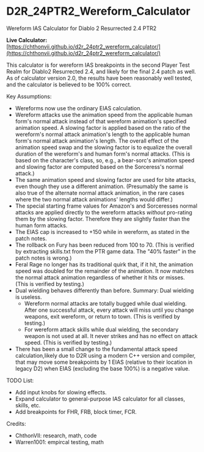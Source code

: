 # D2R_24PTR2_Wereform_Calculator
Wereform IAS Calculator for Diablo 2 Resurrected 2.4 PTR2

**Live Calculator:** [https://chthonvii.github.io/d2r_24ptr2_wereform_calculator/](https://chthonvii.github.io/d2r_24ptr2_wereform_calculator/)

 This calculator is for wereform IAS breakpoints in the second Player Test Realm for Diablo2 Resurrected 2.4, and likely for the final 2.4 patch as well.
 As of calculator version 2.0, the results have been reasonably well tested, and the calculator is believed to be 100% correct.

Key Assumptions:

- Wereforms now use the ordinary EIAS calculation.
- Wereform attacks use the animation speed from the applicable human form's normal attack instead of that wereform animation's specified animation speed. A slowing factor is applied based on the ratio of the wereform's normal attack animation's length to the applicable human form's normal attack animation's length. The overall effect of the animation speed swap and the slowing factor is to equalize the overall duration of the wereform's and human form's normal attacks. (This is based on the character's class, so, e.g., a bear-sorc's animation speed and slowing factor are computed based on the Sorceress's normal attack.)
- The same animation speed and slowing factor are used for bite attacks, even though they use a different animation. (Presumably the same is also true of the alternate normal attack animation, in the rare cases where the two normal attack animations' lengths would differ.)
- The special starting frame values for Amazon's and  Sorceresses normal attacks are applied directly to the wereform attacks *without* pro-rating them by the slowing factor. Therefore they are slightly faster than the human form attacks.
- The EIAS cap is increased to +150 while in wereform, as stated in the patch notes.
- The rollback on Fury has been reduced from 100 to 70. (This is verified by extracting skills.txt from the PTR game data. The "40% faster" in the patch notes is wrong.)
- Feral Rage no longer has its traditional quirk that, if it hit, the animation speed was doubled for the remainder of the animation. It now matches the normal attack animation regardless of whether it hits or misses. (This is verified by testing.)
- Dual wielding behaves differently than before. Summary: Dual wielding is useless.
     - Wereform normal attacks are totally bugged while dual wielding. After one successful attack, every attack will miss until you change weapons, exit wereform, or return to town. (This is verified by testing.)
     - For wereform attack skills while dual wielding, the secondary weapon is not used at all. It never strikes and has no effect on attack speed. (This is verified by testing.)
- There has been a small change to the fundamental attack speed calculation,likely due to D2R using a modern C++ version and compiler, that may move some breakpoints by 1 EIAS (relative to their location in legacy D2) when EIAS (excluding the base 100%) is a negative value.

TODO List:

- Add input knobs for slowing effects.
- Expand calculator to general-purpose IAS calculator for all classes, skills, etc.
- Add breakpoints for FHR, FRB, block timer, FCR.

Credits:
- ChthonVII: research, math, code
- Warren1001: empircal testing, math

